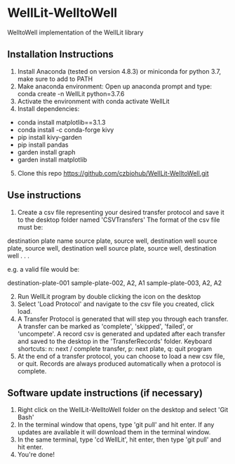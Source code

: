 # WellLit-WelltoWell
WelltoWell implementation of the WellLit library

## Installation Instructions

1. Install Anaconda (tested on version 4.8.3) or miniconda for python 3.7, make sure to add to PATH
2. Make anaconda environment: Open up anaconda prompt and type: conda create -n WellLit python=3.7.6
3. Activate the environment with conda activate WellLit
4. Install dependencies:
  - conda install matplotlib==3.1.3
  - conda install -c conda-forge kivy
  - pip install kivy-garden
  - pip install pandas
  - garden install graph
  - garden install matplotlib
5. Clone this repo https://github.com/czbiohub/WellLit-WelltoWell.git

## Use instructions

1. Create a csv file representing your desired transfer protocol and save it to the desktop folder named 'CSVTransfers'
The format of the csv file must be:

destination plate name
source plate, source well, destination well
source plate, source well, destination well
source plate, source well, destination well
.
.
.

e.g. a valid file would be:

destination-plate-001
sample-plate-002, A2, A1
sample-plate-003, A2, A2

2. Run WellLit program by double clicking the icon on the desktop
3. Select 'Load Protocol' and navigate to the csv file you created, click load. 
4. A Transfer Protocol is generated that will step you through each transfer. A transfer can be marked as 'complete', 'skipped', 'failed', or 'uncompete'. A record csv is generated and updated after each transfer and saved to the desktop in the 'TransferRecords' folder.
	Keyboard shortcuts: n: next / complete transfer, p: next plate, q: quit program
5. At the end of a transfer protocol, you can choose to load a new csv file, or quit. Records are always produced automatically when a protocol is complete.

## Software update instructions (if necessary)

1. Right click on the WellLit-WelltoWell folder on the desktop and select 'Git Bash'
2. In the terminal window that opens, type 'git pull' and hit enter. If any updates are available it will download them in the terminal window. 
4. In the same terminal, type 'cd WellLit', hit enter, then type 'git pull' and hit enter.
5. You're done!
